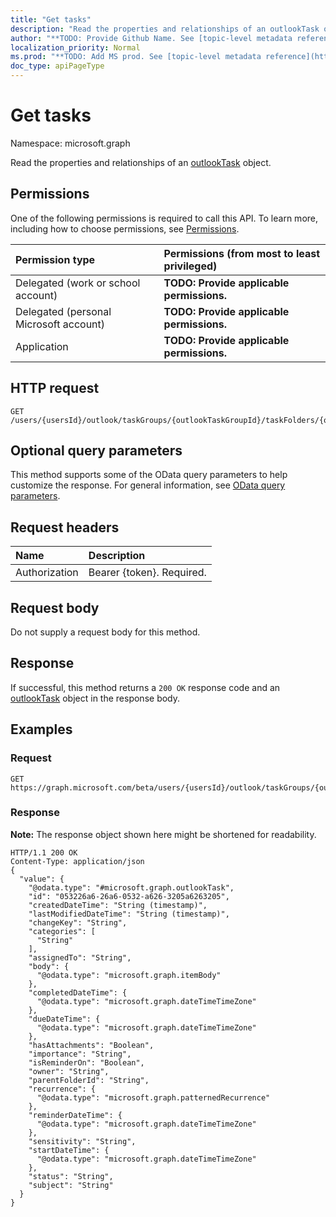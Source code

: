```yaml
---
title: "Get tasks"
description: "Read the properties and relationships of an outlookTask object."
author: "**TODO: Provide Github Name. See [topic-level metadata reference](https://msgo.azurewebsites.net/add/document/guidelines/metadata.html#topic-level-metadata)**"
localization_priority: Normal
ms.prod: "**TODO: Add MS prod. See [topic-level metadata reference](https://msgo.azurewebsites.net/add/document/guidelines/metadata.html#topic-level-metadata)**"
doc_type: apiPageType
---
```


# Get tasks
Namespace: microsoft.graph

Read the properties and relationships of an [outlookTask](../resources/outlooktask.md) object.

## Permissions
One of the following permissions is required to call this API. To learn more, including how to choose permissions, see [Permissions](/concepts/permissions-reference.md).

|Permission type|Permissions (from most to least privileged)|
|:---|:---|
|Delegated (work or school account)|**TODO: Provide applicable permissions.**|
|Delegated (personal Microsoft account)|**TODO: Provide applicable permissions.**|
|Application|**TODO: Provide applicable permissions.**|

## HTTP request

<!-- {
  "blockType": "ignored"
}
-->
``` http
GET /users/{usersId}/outlook/taskGroups/{outlookTaskGroupId}/taskFolders/{outlookTaskFolderId}/tasks
```

## Optional query parameters
This method supports some of the OData query parameters to help customize the response. For general information, see [OData query parameters](/graph/query-parameters).

## Request headers
|Name|Description|
|:---|:---|
|Authorization|Bearer {token}. Required.|

## Request body
Do not supply a request body for this method.

## Response

If successful, this method returns a `200 OK` response code and an [outlookTask](../resources/outlooktask.md) object in the response body.

## Examples

### Request
<!-- {
  "blockType": "request",
  "name": "get_outlooktask"
}
-->
``` http
GET https://graph.microsoft.com/beta/users/{usersId}/outlook/taskGroups/{outlookTaskGroupId}/taskFolders/{outlookTaskFolderId}/tasks
```


### Response
**Note:** The response object shown here might be shortened for readability.
<!-- {
  "blockType": "response",
  "truncated": true,
  "@odata.type": "microsoft.graph.outlookTask"
}
-->
``` http
HTTP/1.1 200 OK
Content-Type: application/json
{
  "value": {
    "@odata.type": "#microsoft.graph.outlookTask",
    "id": "053226a6-26a6-0532-a626-3205a6263205",
    "createdDateTime": "String (timestamp)",
    "lastModifiedDateTime": "String (timestamp)",
    "changeKey": "String",
    "categories": [
      "String"
    ],
    "assignedTo": "String",
    "body": {
      "@odata.type": "microsoft.graph.itemBody"
    },
    "completedDateTime": {
      "@odata.type": "microsoft.graph.dateTimeTimeZone"
    },
    "dueDateTime": {
      "@odata.type": "microsoft.graph.dateTimeTimeZone"
    },
    "hasAttachments": "Boolean",
    "importance": "String",
    "isReminderOn": "Boolean",
    "owner": "String",
    "parentFolderId": "String",
    "recurrence": {
      "@odata.type": "microsoft.graph.patternedRecurrence"
    },
    "reminderDateTime": {
      "@odata.type": "microsoft.graph.dateTimeTimeZone"
    },
    "sensitivity": "String",
    "startDateTime": {
      "@odata.type": "microsoft.graph.dateTimeTimeZone"
    },
    "status": "String",
    "subject": "String"
  }
}
```

